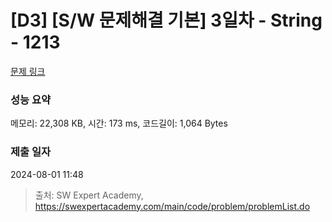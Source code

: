 # [D3] [S/W 문제해결 기본] 3일차 - String - 1213 

[문제 링크](https://swexpertacademy.com/main/code/problem/problemDetail.do?contestProbId=AV14P0c6AAUCFAYi) 

### 성능 요약

메모리: 22,308 KB, 시간: 173 ms, 코드길이: 1,064 Bytes

### 제출 일자

2024-08-01 11:48



> 출처: SW Expert Academy, https://swexpertacademy.com/main/code/problem/problemList.do